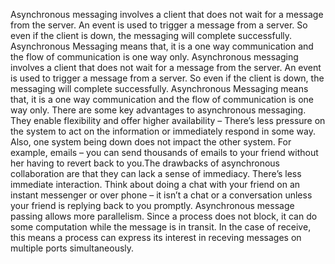 Asynchronous messaging involves a client that does not wait for a message from the server. An event is used to trigger a message from a server. So even if the client is down, the messaging will complete successfully. Asynchronous Messaging means that, it is a one way communication and the flow of communication is one way only. Asynchronous messaging involves a client that does not wait for a message from the server. An event is used to trigger a message from a server. So even if the client is down, the messaging will complete successfully. Asynchronous Messaging means that, it is a one way communication and the flow of communication is one way only. There are some key advantages to asynchronous messaging. They enable flexibility and offer higher availability – There’s less pressure on the system to act on the information or immediately respond in some way. Also, one system being down does not impact the other system. For example, emails – you can send thousands of emails to your friend without her having to revert back to you.The drawbacks of asynchronous collaboration are that they can lack a sense of immediacy. There’s less immediate interaction. Think about doing a chat with your friend on an instant messenger or over phone – it isn’t a chat or a conversation unless your friend is replying back to you promptly. Asynchronous message passing allows more parallelism. Since a process does not block, it can do some computation while the message is in transit. In the case of receive, this means a process can express its interest in receving messages on multiple ports simultaneously.

